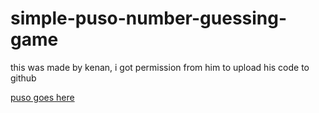 # simple-puso-number-guessing-game
this was made by kenan, i got permission from him to upload his code to github

[puso goes here](https://github.com/mache102/puso)
